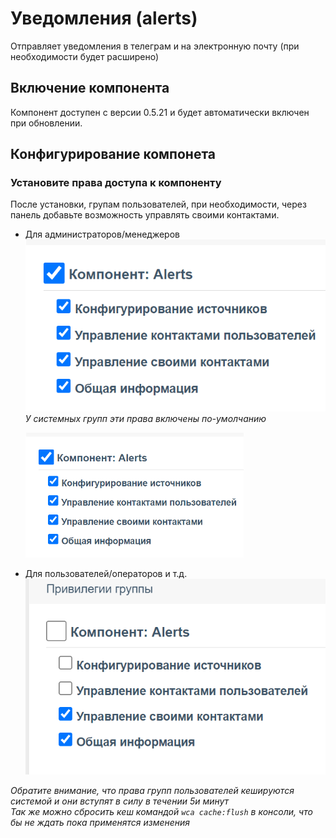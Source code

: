 # Уведомления (alerts)
Отправляет уведомления в телеграм и на электронную почту (при необходимости будет расширено) 

## Включение компонента   
Компонент доступен с версии 0.5.21 и будет автоматически включен при обновлении.


## Конфигурирование компонета 
### Установите права доступа к компоненту
После установки, групам пользователей, при необходимости, через панель добавьте возможность управлять своими контактами. 
* Для администраторов/менеджеров    
![](../res/alerts_permissions_admin.png)   
*У системных групп эти права включены по-умолчанию*
     
     <img height="200" src="../res/alerts_permissions_admin.png"/>

* Для пользователей/операторов и т.д.      
![](../res/alerts_permissions_user.png)

*Обратите внимание, что права групп пользователей кешируются системой и они вступят в силу в течении 5и минут*    
*Так же можно сбросить кеш командой `wca cache:flush` в консоли, что бы не ждать пока применятся изменения*   

